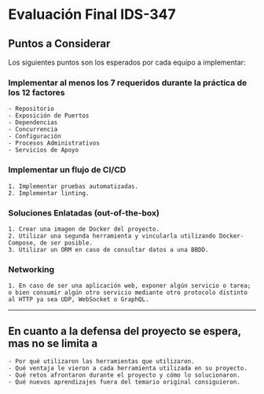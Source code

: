 # Evaluación Final IDS-347

## Puntos a Considerar

Los siguientes puntos son los esperados por cada equipo a implementar:

### Implementar al menos los 7 requeridos durante la práctica de los 12 factores

    - Repositorio  
    - Exposición de Puertos
    - Dependencias  
    - Concurrencia
    - Configuración  
    - Procesos Administrativos
    - Servicios de Apoyo

### Implementar un flujo de CI/CD

    1. Implementar pruebas automatizadas.
    2. Implementar linting.

### Soluciones Enlatadas (out-of-the-box)

    1. Crear una imagen de Docker del proyecto.
    2. Utilizar una segunda herramienta y vincularla utilizando Docker-Compose, de ser posible.
    3. Utilizar un ORM en caso de consultar datos a una BBDD.

### Networking

    1. En caso de ser una aplicación web, exponer algún servicio o tarea; o bien consumir algún otro servicio mediante otro protocolo distinto al HTTP ya sea UDP, WebSocket o GraphQL.

___

## En cuanto a la defensa del proyecto se espera, mas no se limita a

    - Por qué utilizaron las herramientas que utilizaron.
    - Qué ventaja le vieron a cada herramienta utilizada en su proyecto.
    - Qué retos afrontaron durante el proyecto y cómo lo solucionaron.
    - Qué nuevos aprendizajes fuera del temario original consiguieron.
